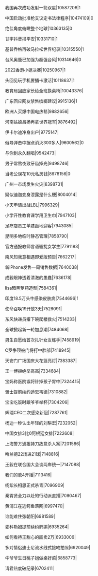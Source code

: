 我国再次成功发射一箭双星|10587208|1

中国启动批准枪支议定书法律程序|10474109|0

绝佳角度俯瞰整个地球|10363135|0

甘宇抖音报平安|10331710|1

基普乔格再破马拉松世界纪录|10315550|1

台风奥鹿已加强为超强台风|10314646|0

2022香港小姐决赛|10250967|1

头回见玩手机要插卡激活|10118637|1

教育局回应家长给全班换桌椅|10043376|

广东回应网友禁售槟榔建议|9915136|1

欧洲人买爆中国电热毯|9882656|

河南姑娘吕扬再拿世界冠军|9876492|

伊卡尔迪净身出户|9775147|

俄导弹击中据点消灭300多人|9600562|0

与你到永久翻唱|9542473|

男子常熬夜致牙齿掉光|9498746|

当老公误花10元私房钱|8678156|0

广州一市场发生火灾|8398731|

疑似迪迦变身泄露是什么梗|8004014|

小天申请出战LBL|7996329|

小学开性教育课学用卫生巾|7947103|

足疗店员工单膝跪地迎客|7943085|

昆明多地临时静态管理|7858790|

官方通报教师言语骚扰女学生|7791183|

南风知我意相遇即爱版预告|7662217|

新iPhone发售一周销售数据|7640038|

成毅眼神透着清澈的愚蠢|7636178|

lisa暗黑萝莉造型|7584361|

印度18.5万头牛感染皮肤病|7544696|1

使命召唤19开放3天|7526091|

东风快递员撂下碗爬楼救火|7514233|

全球掀起新一轮加息潮|7484068|

男生自愿给首次扎针女友练手|7458919|

C罗争顶被门将打中脸部|7418945|

天安门广场国庆大花篮亮灯|7383387|

王一博拒绝举高高|7334684|

宝妈称医院误将针掉孩子胃中|7324415|

骑士提前续约迪恩韦德|7310882|

宝宝吃饭时跟爷爷举杯|7304206|

辉瑞CEO二次感染新冠|7287761|

杨迪一秒认出年轻的刘畊宏|7232052|

中国女排3比0阿根廷女排|7222608|

上海警方通报持刀故意杀人案|7201586|

哈兰德22场进21球|7148816|

王毅在联合国大会谈两岸统一|7147088|

我们的歌4开播|7113416|

杨紫长相思正式杀青|7096909|

秦霄贤全力以赴的行动派直播|7080467|

黄浦江在逃鳄鱼落网|6997470|

谁能难住张朝阳|6981589|

麦科勒姆提前续约鹈鹕|6935264|

如何看待王甜心的画卖2万|6933006|

多对情侣迪士尼流水线式接吻拍照|6920049|

牛爷爷生日桃子姐做桌好菜|6858773|

请君热度破纪录|6702411|

